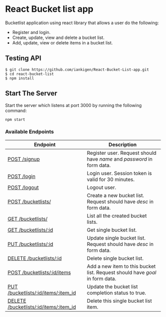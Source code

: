 # React Bucket list app

Bucketlist application using react library that allows a user do the following:

- Register and login.
- Create, update, view and delete a bucket list.
- Add, update, view or delete items in a bucket list.

## Testing API


```
$ git clone https://github.com/iankigen/React-Bucket-List-app.git
$ cd react-bucket-list
$ npm install
```

## Start The Server
Start the server which listens at port 3000 by running the following command:
```
npm start
```


### Available Endpoints

| Endpoint | Description |
| ---- | --------------- |
| [POST /signup](#) |  Register user. Request should have _name_ and _password_ in form data. |
| [POST /login](#) | Login user. Session token is valid for 30 minutes. |
| [POST /logout](#) | Logout user. |
| [POST /bucketlists/](#) | Create a new bucket list. Request should have _desc_ in form data. |
| [GET /bucketlists/](#) | List all the created bucket lists. |
| [GET /bucketlists/:id](#) | Get single bucket list. |
| [PUT /bucketlists/:id](#) | Update single bucket list. Request should have _desc_ in form data. |
| [DELETE /bucketlists/:id](#) | Delete single bucket list. |
| [POST /bucketlists/:id/items](#) | Add a new item to this bucket list. Request should have _goal_ in form data. |
| [PUT /bucketlists/:id/items/:item_id](#) | Update the bucket list completion status to true. |
| [DELETE /bucketlists/:id/items/:item_id](#) | Delete this single bucket list item. |









